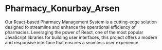 # Pharmacy_Konurbay_Arsen
Our React-based Pharmacy Management System is a cutting-edge solution designed to streamline and enhance the operational efficiency of pharmacies. Leveraging the power of React, one of the most popular JavaScript libraries for building user interfaces, this project offers a modern and responsive interface that ensures a seamless user experience.
